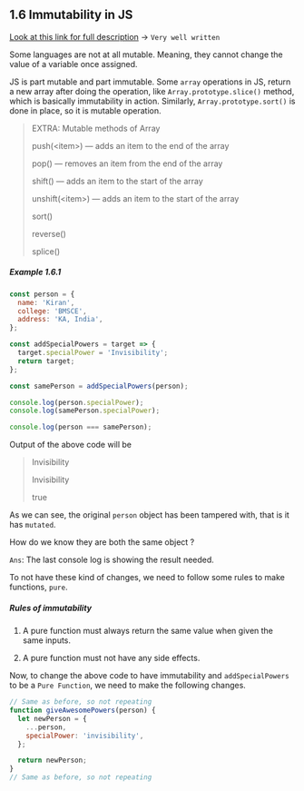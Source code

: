 ## 1.6 Immutability in JS

[Look at this link for full description](https://daveceddia.com/react-redux-immutability-guide) -> `Very well written`

Some languages are not at all mutable. Meaning, they cannot change the value of a variable once assigned.

JS is part mutable and part immutable. Some `array` operations in JS, return a new array after doing the operation, like `Array.prototype.slice()` method, which is basically immutability in action. Similarly, `Array.prototype.sort()` is done in place, so it is mutable operation.

> EXTRA: Mutable methods of Array
>
> push(\<item\>) — adds an item to the end of the array
>
> pop() — removes an item from the end of the array
>
> shift() — adds an item to the start of the array
>
> unshift(\<item\>) — adds an item to the start of the array
>
> sort()
>
> reverse()
>
> splice()

##### Example 1.6.1

```javascript
const person = {
  name: 'Kiran',
  college: 'BMSCE',
  address: 'KA, India',
};

const addSpecialPowers = target => {
  target.specialPower = 'Invisibility';
  return target;
};

const samePerson = addSpecialPowers(person);

console.log(person.specialPower);
console.log(samePerson.specialPower);

console.log(person === samePerson);
```

Output of the above code will be

> Invisibility
>
> Invisibility
>
> true

As we can see, the original `person` object has been tampered with, that is it has `mutated`.

How do we know they are both the same object ?

`Ans`: The last console log is showing the result needed.

To not have these kind of changes, we need to follow some rules to make functions, `pure`.

##### Rules of immutability

1. A pure function must always return the same value when given the same inputs.

2. A pure function must not have any side effects.

Now, to change the above code to have immutability and `addSpecialPowers` to be a `Pure Function`, we need to make the following changes.

```javascript
// Same as before, so not repeating
function giveAwesomePowers(person) {
  let newPerson = {
    ...person,
    specialPower: 'invisibility',
  };

  return newPerson;
}
// Same as before, so not repeating
```
